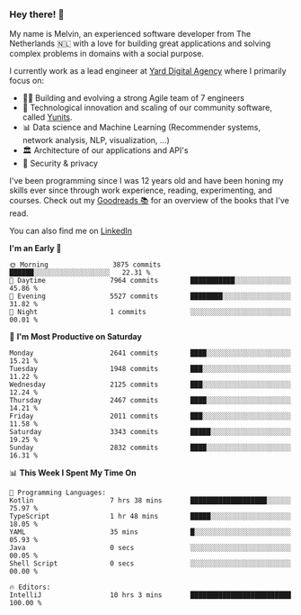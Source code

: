### Hey there! 👋

My name is Melvin, an experienced software developer from The Netherlands 🇳🇱 with a love for building great applications and solving complex problems in domains with a social purpose. 

I currently work as a lead engineer at [Yard Digital Agency](https://github.com/yardinternet) where I primarily focus on:

* 👏🏼 Building and evolving a strong Agile team of 7 engineers
* 🚀 Technological innovation and scaling of our community software, called [Yunits](https://www.yunits.com/).
* 📊 Data science and Machine Learning (Recommender systems, network analysis, NLP, visualization, ...)
* 🏛 Architecture of our applications and API's
* 🔐 Security & privacy

I've been programming since I was 12 years old and have been honing my skills ever since through work experience, reading, experimenting, and courses.
Check out my [Goodreads 📚](https://goodreads.com/melvinkoopmans) for an overview of the books that I've read. 

You can also find me on [LinkedIn](https://www.linkedin.com/in/melvinkoopmans)

<!--START_SECTION:waka-->
**I'm an Early 🐤** 

```text
🌞 Morning                3875 commits        ██████░░░░░░░░░░░░░░░░░░░   22.31 % 
🌆 Daytime                7964 commits        ███████████░░░░░░░░░░░░░░   45.86 % 
🌃 Evening                5527 commits        ████████░░░░░░░░░░░░░░░░░   31.82 % 
🌙 Night                  1 commits           ░░░░░░░░░░░░░░░░░░░░░░░░░   00.01 % 
```
📅 **I'm Most Productive on Saturday** 

```text
Monday                   2641 commits        ████░░░░░░░░░░░░░░░░░░░░░   15.21 % 
Tuesday                  1948 commits        ███░░░░░░░░░░░░░░░░░░░░░░   11.22 % 
Wednesday                2125 commits        ███░░░░░░░░░░░░░░░░░░░░░░   12.24 % 
Thursday                 2467 commits        ████░░░░░░░░░░░░░░░░░░░░░   14.21 % 
Friday                   2011 commits        ███░░░░░░░░░░░░░░░░░░░░░░   11.58 % 
Saturday                 3343 commits        █████░░░░░░░░░░░░░░░░░░░░   19.25 % 
Sunday                   2832 commits        ████░░░░░░░░░░░░░░░░░░░░░   16.31 % 
```


📊 **This Week I Spent My Time On** 

```text
💬 Programming Languages: 
Kotlin                   7 hrs 38 mins       ███████████████████░░░░░░   75.97 % 
TypeScript               1 hr 48 mins        █████░░░░░░░░░░░░░░░░░░░░   18.05 % 
YAML                     35 mins             █░░░░░░░░░░░░░░░░░░░░░░░░   05.93 % 
Java                     0 secs              ░░░░░░░░░░░░░░░░░░░░░░░░░   00.05 % 
Shell Script             0 secs              ░░░░░░░░░░░░░░░░░░░░░░░░░   00.00 % 

🔥 Editors: 
IntelliJ                 10 hrs 3 mins       █████████████████████████   100.00 % 
```


<!--END_SECTION:waka-->
